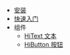 - [安装](/01.installation)
- [快速入门](/02.quickstart)
- 组件
  - [HiText 文本](/components/common/HiText)
  - [HiButton 按钮](/components/common/HiButton)
